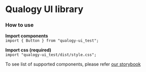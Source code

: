# Qualogy UI library

### How to use

**Import components**\
`import { Button } from "qualogy-ui_test";`

**Import css (required)**\
`import "qualogy-ui_test/dist/style.css";`

To see list of supported components, please refer [our storybook](https://qualogy-frontend.github.io/qualogy-ui)

